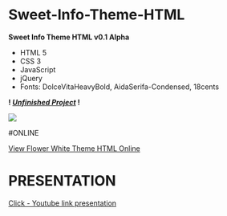 # Sweet-Info-Theme-HTML
<b>Sweet Info Theme HTML v0.1 Alpha</b>


- HTML 5
- CSS 3
- JavaScript
- jQuery
- Fonts: DolceVitaHeavyBold, AidaSerifa-Condensed, 18cents


<b>! <u><i>Unfinished Project</i></u> !</b>

<img src="https://cdn.scrot.moe/images/2016/06/13/shot-20160613-7789-1dgzdnh.jpg">


#ONLINE

<a href="http://test10.besaba.com/rtrc/SweetInfoTheme/">View Flower White Theme HTML Online </a>

# PRESENTATION

<a href="https://www.youtube.com/watch?v=KDnF1afs3EY">Click - Youtube link presentation</a>
